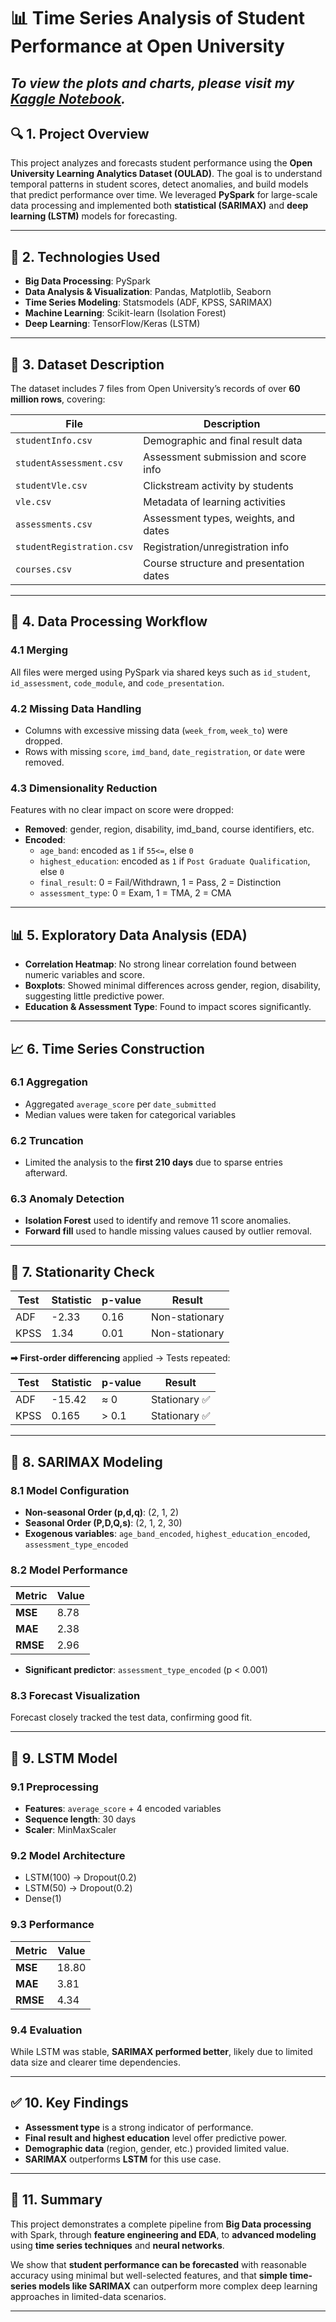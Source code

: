 # 📊 **Time Series Analysis of Student Performance at Open University**


_To view the plots and charts, please visit my [Kaggle Notebook](Link)._
---
## 🔍 1. **Project Overview**

This project analyzes and forecasts student performance using the **Open University Learning Analytics Dataset (OULAD)**. The goal is to understand temporal patterns in student scores, detect anomalies, and build models that predict performance over time. We leveraged **PySpark** for large-scale data processing and implemented both **statistical (SARIMAX)** and **deep learning (LSTM)** models for forecasting.

---

## 🧰 2. **Technologies Used**

- **Big Data Processing**: PySpark  
- **Data Analysis & Visualization**: Pandas, Matplotlib, Seaborn  
- **Time Series Modeling**: Statsmodels (ADF, KPSS, SARIMAX)  
- **Machine Learning**: Scikit-learn (Isolation Forest)  
- **Deep Learning**: TensorFlow/Keras (LSTM)  

---

## 📂 3. **Dataset Description**

The dataset includes 7 files from Open University’s records of over **60 million rows**, covering:

| File                  | Description                                      |
|-----------------------|--------------------------------------------------|
| `studentInfo.csv`     | Demographic and final result data                |
| `studentAssessment.csv` | Assessment submission and score info            |
| `studentVle.csv`      | Clickstream activity by students                 |
| `vle.csv`             | Metadata of learning activities                  |
| `assessments.csv`     | Assessment types, weights, and dates             |
| `studentRegistration.csv` | Registration/unregistration info             |
| `courses.csv`         | Course structure and presentation dates          |

---

## 🧹 4. **Data Processing Workflow**

### 4.1 Merging
All files were merged using PySpark via shared keys such as `id_student`, `id_assessment`, `code_module`, and `code_presentation`.

### 4.2 Missing Data Handling
- Columns with excessive missing data (`week_from`, `week_to`) were dropped.
- Rows with missing `score`, `imd_band`, `date_registration`, or `date` were removed.

### 4.3 Dimensionality Reduction
Features with no clear impact on score were dropped:
- **Removed**: gender, region, disability, imd_band, course identifiers, etc.
- **Encoded**:
  - `age_band`: encoded as `1` if `55<=`, else `0`
  - `highest_education`: encoded as `1` if `Post Graduate Qualification`, else `0`
  - `final_result`: 0 = Fail/Withdrawn, 1 = Pass, 2 = Distinction
  - `assessment_type`: 0 = Exam, 1 = TMA, 2 = CMA

---

## 📊 5. **Exploratory Data Analysis (EDA)**

- **Correlation Heatmap**: No strong linear correlation found between numeric variables and score.
- **Boxplots**: Showed minimal differences across gender, region, disability, suggesting little predictive power.
- **Education & Assessment Type**: Found to impact scores significantly.

---

## 📈 6. **Time Series Construction**

### 6.1 Aggregation
- Aggregated `average_score` per `date_submitted`
- Median values were taken for categorical variables

### 6.2 Truncation
- Limited the analysis to the **first 210 days** due to sparse entries afterward.

### 6.3 Anomaly Detection
- **Isolation Forest** used to identify and remove 11 score anomalies.
- **Forward fill** used to handle missing values caused by outlier removal.

---

## 🧪 7. **Stationarity Check**

| Test   | Statistic | p-value | Result               |
|--------|-----------|---------|----------------------|
| ADF    | -2.33     | 0.16    | Non-stationary       |
| KPSS   | 1.34      | 0.01    | Non-stationary       |

**➡ First-order differencing** applied → Tests repeated:

| Test   | Statistic | p-value | Result          |
|--------|-----------|---------|-----------------|
| ADF    | -15.42    | ≈ 0     | Stationary ✅    |
| KPSS   | 0.165     | > 0.1   | Stationary ✅    |

---

## 🔄 8. **SARIMAX Modeling**

### 8.1 Model Configuration
- **Non-seasonal Order (p,d,q)**: (2, 1, 2)
- **Seasonal Order (P,D,Q,s)**: (2, 1, 2, 30)
- **Exogenous variables**: `age_band_encoded`, `highest_education_encoded`, `assessment_type_encoded`

### 8.2 Model Performance
| Metric | Value   |
|--------|---------|
| **MSE**    | 8.78    |
| **MAE**    | 2.38    |
| **RMSE**   | 2.96    |

- **Significant predictor**: `assessment_type_encoded` (p < 0.001)

### 8.3 Forecast Visualization
Forecast closely tracked the test data, confirming good fit.

---

## 🤖 9. **LSTM Model**

### 9.1 Preprocessing
- **Features**: `average_score` + 4 encoded variables
- **Sequence length**: 30 days
- **Scaler**: MinMaxScaler

### 9.2 Model Architecture
- LSTM(100) → Dropout(0.2)
- LSTM(50) → Dropout(0.2)
- Dense(1)

### 9.3 Performance
| Metric | Value   |
|--------|---------|
| **MSE**    | 18.80   |
| **MAE**    | 3.81    |
| **RMSE**   | 4.34    |

### 9.4 Evaluation
While LSTM was stable, **SARIMAX performed better**, likely due to limited data size and clearer time dependencies.

---

## ✅ 10. **Key Findings**

- **Assessment type** is a strong indicator of performance.
- **Final result and highest education** level offer predictive power.
- **Demographic data** (region, gender, etc.) provided limited value.
- **SARIMAX** outperforms **LSTM** for this use case.

---


## 📌 11. Summary

This project demonstrates a complete pipeline from **Big Data processing** with Spark, through **feature engineering and EDA**, to **advanced modeling** using **time series techniques** and **neural networks**.

We show that **student performance can be forecasted** with reasonable accuracy using minimal but well-selected features, and that **simple time-series models like SARIMAX** can outperform more complex deep learning approaches in limited-data scenarios.

---

